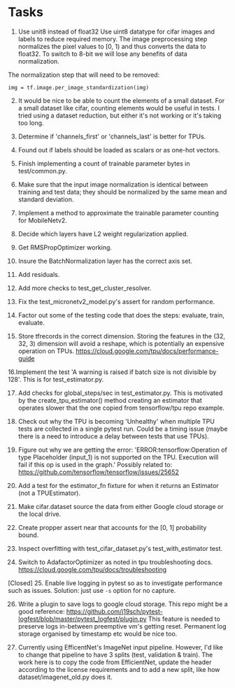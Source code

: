 
Tasks
=====
1. Use unit8 instead of float32
Use uint8 datatype for cifar images and labels to reduce required memory.
The image preprocessing step normalizes the pixel values to [0, 1) and thus 
converts the data to float32. To switch to 8-bit we will lose any benefits of
data normalization.

The normalization step that will need to be removed:

    img = tf.image.per_image_standardization(img)
    
2. It would be nice to be able to count the elements of a small dataset.
For a small dataset like cifar, counting elements would be useful in tests. I 
tried using a dataset reduction, but either it's not working or it's taking too 
long.

3. Determine if 'channels_first' or 'channels_last' is better for TPUs.

4. Found out if labels should be loaded as scalars or as one-hot vectors. 

5. Finish implementing a count of trainable parameter bytes in test/common.py. 

6. Make sure that the input image normalization is identical between training
and test data; they should be normalized by the same mean and standard 
deviation.

7. Implement a method to approximate the trainable parameter counting for 
MobileNetv2.

8. Decide which layers have L2 weight regularization applied.

9. Get RMSPropOptimizer working.

10. Insure the BatchNormalization layer has the correct axis set.

11. Add residuals.

12. Add more checks to test_get_cluster_resolver.

13. Fix the test_micronetv2_model.py's assert for random performance.

14. Factor out some of the testing code that does the steps:
        evaluate, train, evaluate.
        
15. Store tfrecords in the correct dimension. Storing the features in the 
(32, 32, 3) dimension will avoid a reshape, which is potentially an expensive 
operation on TPUs. https://cloud.google.com/tpu/docs/performance-guide

16.Implement the test 'A warning is raised if batch size is not divisible by 
   128'. This is for test_estimator.py.
   
17. Add checks for global_steps/sec in test_estimator.py. This is motivated by
the create_tpu_estimator() method creating an estimator that operates slower
that the one copied from tensorflow/tpu repo example.

18. Check out why the TPU is becoming 'Unhealthy' when multiple TPU tests are
collected in a single pytest run. Could be a timing issue (maybe there is a 
need to introduce a delay between tests that use TPUs).

19. Figure out why we are getting the error: 
        'ERROR:tensorflow:Operation of type Placeholder (input_1) is not 
        supported on the TPU. Execution will fail if this op is used in the 
        graph.' 
Possibly related to: https://github.com/tensorflow/tensorflow/issues/25652

20. Add a test for the estimator_fn fixture for when it returns an Estimator
    (not a TPUEstimator).
    
21. Make cifar.dataset source the data from either Google cloud storage or the 
local drive.

22. Create propper assert near that accounts for the [0, 1] probability bound.

23. Inspect overfitting with test_cifar_dataset.py's test_with_estimator test.

24. Switch to AdafactorOptimizer as noted in tpu troubleshooting docs.
    https://cloud.google.com/tpu/docs/troubleshooting
    
[Closed] 
25. Enable live logging in pytest so as to investigate performance such as
issues. 
Solution: just use `-s` option for no capture.

26. Write a plugin to save logs to google cloud storage. This repo might be a
good reference: https://github.com/j19sch/pytest-logfest/blob/master/pytest_logfest/plugin.py
This feature is needed to preserve logs in-between preemptive vm's getting reset.
Permanent log storage organised by timestamp etc would be nice too.

27. Currently using EfficentNet's ImageNet input pipeline. However, I'd like to
change that pipeline to have 3 splits (test, validation & train). The work here
is to copy the code from EfficientNet, update the header according to the 
license requirements and to add a new split, like how dataset/imagenet_old.py
does it.